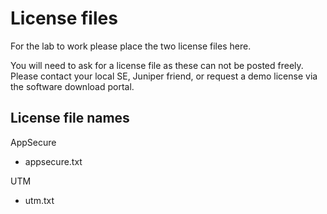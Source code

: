 # License files

For the lab to work please place the two license files here.

You will need to ask for a license file as these can not be posted freely. Please contact your local SE, Juniper friend, or request a demo license via the software download portal.

## License file names

AppSecure 
- appsecure.txt

UTM 
- utm.txt
